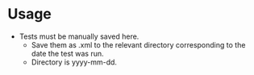 # Usage
- Tests must be manually saved here.
	- Save them as .xml to the relevant directory corresponding to the date the test was run.
	- Directory is yyyy-mm-dd. 
